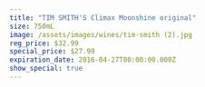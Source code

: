 ```yaml
---
title: "TIM SMITH'S Climax Moonshine original"
size: 750mL
image: /assets/images/wines/tim-smith (2).jpg
reg_price: $32.99
special_price: $27.99
expiration_date: 2016-04-27T00:00:00.000Z
show_special: true
---
```



